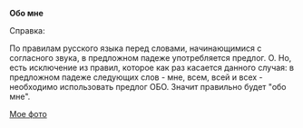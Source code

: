 **Обо мне**

Справка:

По правилам русского языка перед словами, начинающимися с согласного звука, в предложном падеже употребляется предлог. О. Но, есть исключение из правил, которое как раз касается данного случая: в предложном 
падеже следующих слов - мне, всем, всей и всех - необходимо использовать предлог ОБО. Значит правильно будет "обо мне".

[Мое фото](https://w-dog.ru/wallpapers/5/18/289291145046987/evropejskaya-koshka-dikij-kot-morda-vzglyad.jpg)
